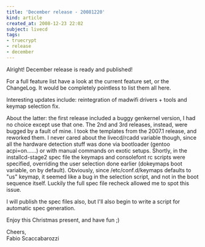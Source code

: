 ```yaml
---
title: 'December release - 20081220'
kind: article
created_at: 2008-12-23 22:02
subject: livecd
tags:
- truecrypt
- release
- december
---
```

Alright! December release is ready and published!

For a full feature list have a look at the current feature set, or the ChangeLog. It would be completely pointless to list them all here.

Interesting updates include: reintegration of madwifi drivers + tools and keymap selection fix.

<!--MORE-->

About the latter: the first release included a buggy genkernel version, I had no choice except use that one. The 2nd and 3rd releases, instead, were bugged by a fault of mine. I took the templates from the 2007.1 release, and reworked them. I never cared about the livecd/rcadd variable though, since all the hardware detection stuff was done via bootloader (gentoo acpi=on......) or with manual commands on exotic setups. Shortly, in the installcd-stage2 spec file the keymaps and consolefont rc scripts were specified, overriding the user selection done earlier (dokeymaps boot variable, on by default). Obviously, since /etc/conf.d/keymaps defaults to "us" keymap, it seemed like a bug in the selection script, and not in the boot sequence itself. Luckily the full spec file recheck allowed me to spot this issue.

I will publish the spec files also, but I'll also begin to write a script for automatic spec generation.

Enjoy this Christmas present, and have fun ;)

Cheers,  
Fabio Scaccabarozzi
